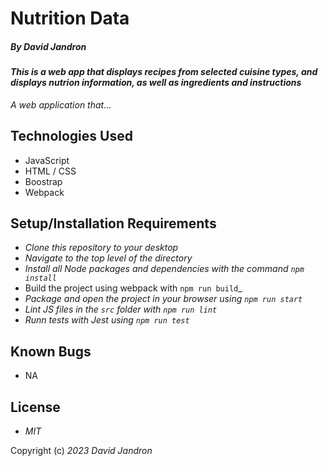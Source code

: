 # Nutrition Data

##### By _David Jandron_

#### _This is a web app that displays recipes from selected cuisine types, and displays nutrion information, as well as ingredients and instructions_

_A web application that..._

## Technologies Used

* JavaScript
* HTML / CSS
* Boostrap
* Webpack


## Setup/Installation Requirements

* _Clone this repository to your desktop_
* _Navigate to the top level of the directory_
* _Install all Node packages and dependencies with the command ``npm install``_
* Build the project using webpack with ``npm run build``_
* _Package and open the project in your browser using ``npm run start``_
* _Lint JS files in the ``src`` folder with ``npm run lint``_
* _Runn tests with Jest using ``npm run test``_

## Known Bugs

* NA

## License

* _MIT_

Copyright (c) _2023_ _David Jandron_
